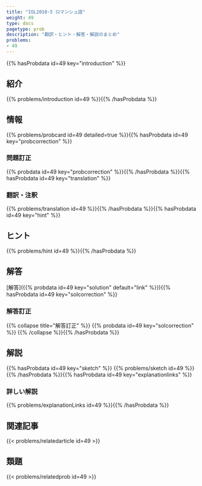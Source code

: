 ```yaml
---
title: "IOL2010-5 ロマンシュ語"
weight: 49
type: docs
pagetype: prob
description: "翻訳・ヒント・解答・解説のまとめ"
problems: 
- 49
---
```


{{% hasProbdata id=49 key="introduction" %}}

## 紹介

{{% problems/introduction id=49 %}}{{% /hasProbdata %}}

## 情報

{{% problems/probcard id=49 detailed=true %}}{{% hasProbdata id=49 key="probcorrection" %}}

### 問題訂正

{{% probdata id=49 key="probcorrection" %}}{{% /hasProbdata %}}{{% hasProbdata id=49 key="translation" %}}

### 翻訳・注釈

{{% problems/translation id=49 %}}{{% /hasProbdata %}}{{% hasProbdata id=49 key="hint" %}}

## ヒント

{{% problems/hint id=49 %}}{{% /hasProbdata %}}

## 解答

[解答]({{% probdata id=49 key="solution" default="link" %}}){{% hasProbdata id=49 key="solcorrection" %}}

### 解答訂正

{{% collapse title="解答訂正" %}}
{{% probdata id=49 key="solcorrection" %}}
{{% /collapse %}}{{% /hasProbdata %}}

## 解説

{{% hasProbdata id=49 key="sketch" %}}
{{% problems/sketch id=49 %}}
{{% /hasProbdata %}}{{% hasProbdata id=49 key="explanationlinks" %}}

### 詳しい解説

{{% problems/explanationLinks id=49 %}}{{% /hasProbdata %}}

## 関連記事

{{< problems/relatedarticle id=49 >}}

## 類題

{{< problems/relatedprob id=49 >}}
